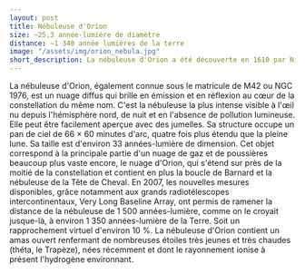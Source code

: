 ```yaml
---
layout: post
title: Nébuleuse d'Orion
size: ∼25,3 année-lumière de diamètre
distance: ∼1 340 année lumières de la terre
image: "/assets/img/orion_nebula.jpg"
short_description: La nébuleuse d'Orion a été découverte en 1610 par Nicolas-Claude Fabri de Peiresc. Il fut apparemment le premier à remarquer son aspect diffus bien que Ptolémée, Tycho Brahe et Johann Bayer voyaient les étoiles du centre comme un seul gros objet. Galilée avait détecté de petites étoiles de cette région en observant avec sa lunette astronomique peu de temps auparavant.
---
```


La nébuleuse d'Orion, également connue sous le matricule de M42 ou NGC 1976, est un nuage diffus qui brille en émission et en réflexion au cœur de la constellation du même nom. C'est la nébuleuse la plus intense visible à l'œil nu depuis l'hémisphère nord, de nuit et en l'absence de pollution lumineuse. Elle peut être facilement aperçue avec des jumelles. Sa structure occupe un pan de ciel de 66 × 60 minutes d'arc, quatre fois plus étendu que la pleine lune. Sa taille est d'environ 33 années-lumière de dimension. Cet objet correspond à la principale partie d'un nuage de gaz et de poussières beaucoup plus vaste encore, le nuage d'Orion, qui s'étend sur près de la moitié de la constellation et contient en plus la boucle de Barnard et la nébuleuse de la Tête de Cheval. En 2007, les nouvelles mesures disponibles, grâce notamment aux grands radiotélescopes intercontinentaux, Very Long Baseline Array, ont permis de ramener la distance de la nébuleuse de 1 500 années-lumière, comme on le croyait jusque-là, à environ 1 350 années-lumière de la Terre. Soit un rapprochement virtuel d'environ 10 %. La nébuleuse d'Orion contient un amas ouvert renfermant de nombreuses étoiles très jeunes et très chaudes (théta, le Trapèze), nées récemment et dont le rayonnement ionise à présent l'hydrogène environnant.
